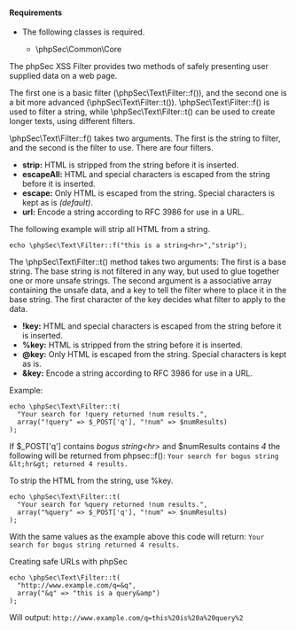 #### Requirements ####
 * The following classes is required.

    * \phpSec\Common\Core

The phpSec XSS Filter provides two methods of safely presenting user supplied data on a web page.

The first one is a basic filter (\phpSec\Text\Filter::f()), and the second one is a bit more advanced (\phpSec\Text\Filter::t()). \phpSec\Text\Filter::f() is used to filter a string, while \phpSec\Text\Filter::t() can be used to create longer texts, using different filters.

\phpSec\Text\Filter::f() takes two arguments. The first is the string to filter, and the second is the filter to use. There are four filters.

 * **strip:** HTML is stripped from the string before it is inserted.
 * **escapeAll:** HTML and special characters is escaped from the string before it is inserted.
 * **escape:** Only HTML is escaped from the string. Special characters is kept as is *(default)*.
 * **url:** Encode a string according to RFC 3986 for use in a URL.

The following example will strip all HTML from a string.

    echo \phpSec\Text\Filter::f("this is a string<hr>","strip");

The \phpSec\Text\Filter::t() method takes two arguments: The first is a base string. The base string is not filtered in any way, but used to glue together one or more unsafe strings. The second argument is a associative array containing the unsafe data, and a key to tell the filter where to place it in the base string. The first character of the key decides what filter to apply to the data.

 * **!key:** HTML and special characters is escaped from the string before it is inserted.
 * **%key:** HTML is stripped from the string before it is inserted.
 * **@key:** Only HTML is escaped from the string. Special characters is kept as is.
 * **&key:** Encode a string according to RFC 3986 for use in a URL.


Example:

    echo \phpSec\Text\Filter::t(
      "Your search for !query returned !num results.",
      array("!query" => $_POST['q'], "!num" => $numResults)
    );

If $_POST['q'] contains *bogus string&lt;hr&gt;* and $numResults contains *4* the following will be returned from phpsec::f():
`Your search for bogus string &lt;hr&gt; returned 4 results.`

To strip the HTML from the string, use %key.

    echo \phpSec\Text\Filter::t(
      "Your search for %query returned !num results.",
      array("%query" => $_POST['q'], "!num" => $numResults)
    );

With the same values as the example above this code will return:
`Your search for bogus string returned 4 results.`

Creating safe URLs with phpSec

    echo \phpSec\Text\Filter::t(
      "http://www.example.com/q=&q",
      array("&q" => "this is a query&amp")
    );

Will output: `http://www.example.com/q=this%20is%20a%20query%2`
